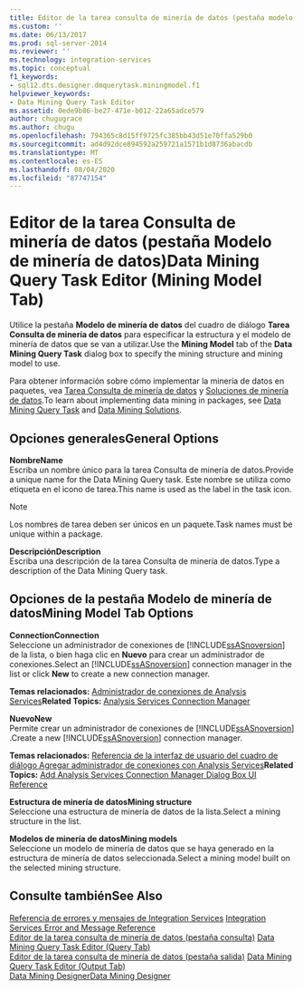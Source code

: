 ```yaml
---
title: Editor de la tarea consulta de minería de datos (pestaña modelo de minería de datos) | Microsoft Docs
ms.custom: ''
ms.date: 06/13/2017
ms.prod: sql-server-2014
ms.reviewer: ''
ms.technology: integration-services
ms.topic: conceptual
f1_keywords:
- sql12.dts.designer.dmquerytask.miningmodel.f1
helpviewer_keywords:
- Data Mining Query Task Editor
ms.assetid: 0ede9b86-be27-471e-b012-22a65adce579
author: chugugrace
ms.author: chugu
ms.openlocfilehash: 794365c8d15ff9725fc385bb43d51e70ffa529b0
ms.sourcegitcommit: ad4d92dce894592a259721a1571b1d8736abacdb
ms.translationtype: MT
ms.contentlocale: es-ES
ms.lasthandoff: 08/04/2020
ms.locfileid: "87747154"
---
```

# <a name="data-mining-query-task-editor-mining-model-tab"></a><span data-ttu-id="bcf97-102">Editor de la tarea Consulta de minería de datos (pestaña Modelo de minería de datos)</span><span class="sxs-lookup"><span data-stu-id="bcf97-102">Data Mining Query Task Editor (Mining Model Tab)</span></span>
  <span data-ttu-id="bcf97-103">Utilice la pestaña **Modelo de minería de datos** del cuadro de diálogo **Tarea Consulta de minería de datos** para especificar la estructura y el modelo de minería de datos que se van a utilizar.</span><span class="sxs-lookup"><span data-stu-id="bcf97-103">Use the **Mining Model** tab of the **Data Mining Query Task** dialog box to specify the mining structure and mining model to use.</span></span>  
  
 <span data-ttu-id="bcf97-104">Para obtener información sobre cómo implementar la minería de datos en paquetes, vea [Tarea Consulta de minería de datos](control-flow/data-mining-query-task.md) y [Soluciones de minería de datos](https://docs.microsoft.com/analysis-services/data-mining/data-mining-solutions).</span><span class="sxs-lookup"><span data-stu-id="bcf97-104">To learn about implementing data mining in packages, see [Data Mining Query Task](control-flow/data-mining-query-task.md) and [Data Mining Solutions](https://docs.microsoft.com/analysis-services/data-mining/data-mining-solutions).</span></span>  
  
## <a name="general-options"></a><span data-ttu-id="bcf97-105">Opciones generales</span><span class="sxs-lookup"><span data-stu-id="bcf97-105">General Options</span></span>  
 <span data-ttu-id="bcf97-106">**Nombre**</span><span class="sxs-lookup"><span data-stu-id="bcf97-106">**Name**</span></span>  
 <span data-ttu-id="bcf97-107">Escriba un nombre único para la tarea Consulta de minería de datos.</span><span class="sxs-lookup"><span data-stu-id="bcf97-107">Provide a unique name for the Data Mining Query task.</span></span> <span data-ttu-id="bcf97-108">Este nombre se utiliza como etiqueta en el icono de tarea.</span><span class="sxs-lookup"><span data-stu-id="bcf97-108">This name is used as the label in the task icon.</span></span>  
  
> [!NOTE]  
>  <span data-ttu-id="bcf97-109">Los nombres de tarea deben ser únicos en un paquete.</span><span class="sxs-lookup"><span data-stu-id="bcf97-109">Task names must be unique within a package.</span></span>  
  
 <span data-ttu-id="bcf97-110">**Descripción**</span><span class="sxs-lookup"><span data-stu-id="bcf97-110">**Description**</span></span>  
 <span data-ttu-id="bcf97-111">Escriba una descripción de la tarea Consulta de minería de datos.</span><span class="sxs-lookup"><span data-stu-id="bcf97-111">Type a description of the Data Mining Query task.</span></span>  
  
## <a name="mining-model-tab-options"></a><span data-ttu-id="bcf97-112">Opciones de la pestaña Modelo de minería de datos</span><span class="sxs-lookup"><span data-stu-id="bcf97-112">Mining Model Tab Options</span></span>  
 <span data-ttu-id="bcf97-113">**Connection**</span><span class="sxs-lookup"><span data-stu-id="bcf97-113">**Connection**</span></span>  
 <span data-ttu-id="bcf97-114">Seleccione un administrador de conexiones de [!INCLUDE[ssASnoversion](../includes/ssasnoversion-md.md)] de la lista, o bien haga clic en **Nuevo** para crear un administrador de conexiones.</span><span class="sxs-lookup"><span data-stu-id="bcf97-114">Select an [!INCLUDE[ssASnoversion](../includes/ssasnoversion-md.md)] connection manager in the list or click **New** to create a new connection manager.</span></span>  
  
 <span data-ttu-id="bcf97-115">**Temas relacionados:**  [Administrador de conexiones de Analysis Services](connection-manager/analysis-services-connection-manager.md)</span><span class="sxs-lookup"><span data-stu-id="bcf97-115">**Related Topics:**  [Analysis Services Connection Manager](connection-manager/analysis-services-connection-manager.md)</span></span>  
  
 <span data-ttu-id="bcf97-116">**Nuevo**</span><span class="sxs-lookup"><span data-stu-id="bcf97-116">**New**</span></span>  
 <span data-ttu-id="bcf97-117">Permite crear un administrador de conexiones de [!INCLUDE[ssASnoversion](../includes/ssasnoversion-md.md)] .</span><span class="sxs-lookup"><span data-stu-id="bcf97-117">Create a new [!INCLUDE[ssASnoversion](../includes/ssasnoversion-md.md)] connection manager.</span></span>  
  
 <span data-ttu-id="bcf97-118">**Temas relacionados:** [Referencia de la interfaz de usuario del cuadro de diálogo Agregar administrador de conexiones con Analysis Services](connection-manager/add-analysis-services-connection-manager-dialog-box-ui-reference.md)</span><span class="sxs-lookup"><span data-stu-id="bcf97-118">**Related Topics:** [Add Analysis Services Connection Manager Dialog Box UI Reference](connection-manager/add-analysis-services-connection-manager-dialog-box-ui-reference.md)</span></span>  
  
 <span data-ttu-id="bcf97-119">**Estructura de minería de datos**</span><span class="sxs-lookup"><span data-stu-id="bcf97-119">**Mining structure**</span></span>  
 <span data-ttu-id="bcf97-120">Seleccione una estructura de minería de datos de la lista.</span><span class="sxs-lookup"><span data-stu-id="bcf97-120">Select a mining structure in the list.</span></span>  
  
 <span data-ttu-id="bcf97-121">**Modelos de minería de datos**</span><span class="sxs-lookup"><span data-stu-id="bcf97-121">**Mining models**</span></span>  
 <span data-ttu-id="bcf97-122">Seleccione un modelo de minería de datos que se haya generado en la estructura de minería de datos seleccionada.</span><span class="sxs-lookup"><span data-stu-id="bcf97-122">Select a mining model built on the selected mining structure.</span></span>  
  
## <a name="see-also"></a><span data-ttu-id="bcf97-123">Consulte también</span><span class="sxs-lookup"><span data-stu-id="bcf97-123">See Also</span></span>  
 <span data-ttu-id="bcf97-124">[Referencia de errores y mensajes de Integration Services](../../2014/integration-services/integration-services-error-and-message-reference.md) </span><span class="sxs-lookup"><span data-stu-id="bcf97-124">[Integration Services Error and Message Reference](../../2014/integration-services/integration-services-error-and-message-reference.md) </span></span>  
 <span data-ttu-id="bcf97-125">[Editor de la tarea consulta de minería de datos &#40;pestaña consulta&#41;](../../2014/integration-services/data-mining-query-task-editor-query-tab.md) </span><span class="sxs-lookup"><span data-stu-id="bcf97-125">[Data Mining Query Task Editor &#40;Query Tab&#41;](../../2014/integration-services/data-mining-query-task-editor-query-tab.md) </span></span>  
 <span data-ttu-id="bcf97-126">[Editor de la tarea consulta de minería de datos &#40;pestaña salida&#41;](../../2014/integration-services/data-mining-query-task-editor-output-tab.md) </span><span class="sxs-lookup"><span data-stu-id="bcf97-126">[Data Mining Query Task Editor &#40;Output Tab&#41;](../../2014/integration-services/data-mining-query-task-editor-output-tab.md) </span></span>  
 [<span data-ttu-id="bcf97-127">Data Mining Designer</span><span class="sxs-lookup"><span data-stu-id="bcf97-127">Data Mining Designer</span></span>](https://docs.microsoft.com/analysis-services/data-mining/data-mining-designer)  
  
  
